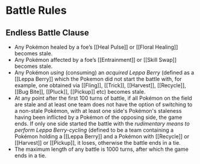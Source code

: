 # Battle Rules

## Endless Battle Clause

- Any Pokémon healed by a foe’s [[Heal Pulse]] or [[Floral Healing]] becomes stale.
- Any Pokémon affected by a foe’s [[Entrainment]] or [[Skill Swap]] becomes stale.
- Any Pokémon _using_ (consuming) an _acquired Leppa Berry_ (defined as a [[Leppa Berry]] which the Pokemon did not start the battle with, for example, one obtained via [[Fling]], [[Trick]], [[Harvest]], [[Recycle]], [[Bug Bite]], [[Pluck]], [[Pickup]] etc) becomes stale.
- At any point after the first 100 turns of battle, if all Pokémon on the field are stale and at least one team does not have the option of switching to a non-stale Pokémon, with at least one side's Pokémon's staleness having been inflicted by a Pokémon of the opposing side, the game ends. If only one side started the battle with the _rudimentary means to perform Leppa Berry-cycling_ (defined to be a team containing a Pokémon holding a [[Leppa Berry]] and a Pokémon with [[Recycle]] or [[Harvest]] or [[Pickup]], it loses, otherwise the battle ends in a tie.
- The maximum length of any battle is 1000 turns, after which the game ends in a tie.
